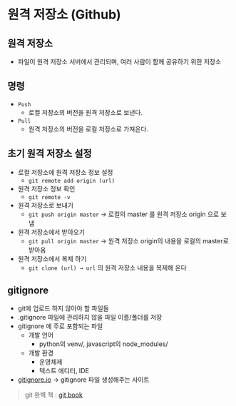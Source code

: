 # 원격 저장소 (Github)

## 원격 저장소

- 파일이 원격 저장소 서버에서 관리되며, 여러 사람이 함께 공유하기 위한 저장소

## 명령

- `Push`
    - 로컬 저장소의 버전을 원격 저장소로 보낸다.
- `Pull`
    - 원격 저장소의 버전을 로컬 저장소로 가져온다.

## 초기 원격 저장소 설정

- 로컬 저장소에 원격 저장소 정보 설정
    - `git remote add origin (url)`
- 원격 저장소 정보 확인
    - `git remote -v`
- 원격 저장소로 보내기
    - `git push origin master` → 로컬의 master 를 원격 저장소 origin 으로 보냄
- 원격 저장소에서 받아오기
    - `git pull origin master` → 원격 저장소 origin의 내용을 로컬의 master로 받아옴
- 원격 저장소에서 복제 하기
    - `git clone (url) → url` 의 원격 저장소 내용을 복제해 온다

## gitignore

- git에 업로드 하지 않아야 할 파일들
- .gitignore 파일에 관리하지 않을 파일 이름/폴더를 저장
- gitignore 에 주로 포함되는 파일
    - 개발 언어
        - python의 venv/, javascript의 node_modules/
    - 개발 환경
        - 운영체제
        - 텍스트 에디터, IDE
- [gitignore.io](http://gitignore.io) → gitignore 파일 생성해주는 사이트

> git 완벽 책 : [git book](https://git-scm.com/book/ko/v2)